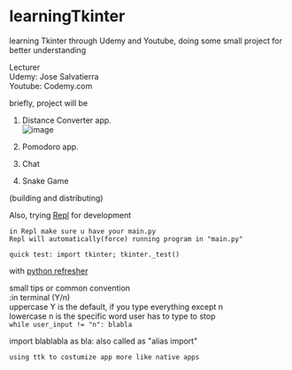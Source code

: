 # learningTkinter
learning Tkinter through Udemy and Youtube, doing some small project for better understanding

Lecturer  
Udemy: Jose Salvatierra  
Youtube: Codemy.com

briefly, project will be
1. Distance Converter app.  
![image](https://user-images.githubusercontent.com/37957361/214788551-5b056e60-767f-4897-969b-c919f4a984bf.png)  

2. Pomodoro app.
3. Chat
4. Snake Game

(building and distributing)

Also, trying [Repl](https://repl.it) for development
```
in Repl make sure u have your main.py
Repl will automatically(force) running program in "main.py"

quick test: import tkinter; tkinter._test()
```


with [python refresher](https://github.com/tecladocode/python-refresher)










small tips or common convention  
:in terminal  (Y/n)  
uppercase Y is the default, if you type everything except n  
lowercase n is the specific word user has to type to stop  
`while user_input != "n": blabla`  

import blablabla as bla: also called as "alias import"

`using ttk to costumize app more like native apps`

